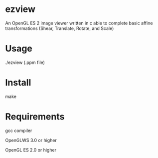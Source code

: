 # ezview
An OpenGL ES 2 image viewer written in c able to complete basic affine transformations (Shear, Translate, Rotate, and Scale)


# Usage
./ezview (.ppm file)


# Install
make


# Requirements
gcc compiler

OpenGLWS 3.0 or higher

OpenGL ES 2.0 or higher

